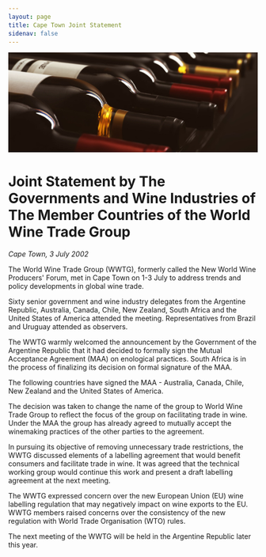 ```yaml
---
layout: page
title: Cape Town Joint Statement
sidenav: false
---
```

![wine bottles stored on side](/assets/uploads/hero-wine-bottles-on-side.jpg)

# Joint Statement by The Governments and Wine Industries of The Member Countries of the World Wine Trade Group

*Cape Town, 3 July 2002*

The World Wine Trade Group (WWTG), formerly called the New World Wine Producers' Forum, met in Cape Town on 1-3 July to address trends and policy developments in global wine trade.

Sixty senior government and wine industry delegates from the Argentine Republic, Australia, Canada, Chile, New Zealand, South Africa and the United States of America attended the meeting. Representatives from Brazil and Uruguay attended as observers.

The WWTG warmly welcomed the announcement by the Government of the Argentine Republic that it had decided to formally sign the Mutual Acceptance Agreement (MAA) on enological practices. South Africa is in the process of finalizing its decision on formal signature of the MAA.

The following countries have signed the MAA - Australia, Canada, Chile, New Zealand and the United States of America. 

The decision was taken to change the name of the group to World Wine Trade Group to reflect the focus of the group on facilitating trade in wine. Under the MAA the group has already agreed to mutually accept the winemaking practices of the other parties to the agreement.

In pursuing its objective of removing unnecessary trade restrictions, the WWTG discussed elements of a labelling agreement that would benefit consumers and facilitate trade in wine. It was agreed that the technical working group would continue this work and present a draft labelling agreement at the next meeting. 

The WWTG expressed concern over the new European Union (EU) wine labelling regulation that may negatively impact on wine exports to the EU. WWTG members raised concerns over the consistency of the new regulation with World Trade Organisation (WTO) rules.

The next meeting of the WWTG will be held in the Argentine Republic later this year.